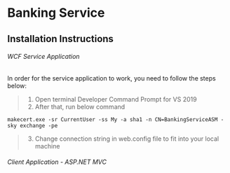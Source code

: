 # Banking Service
## Installation Instructions
###### WCF Service Application
In order for the service application to work, you need to follow the steps below:
> 1. Open terminal Developer Command Prompt for VS 2019
> 2. After that, run below command 
```
makecert.exe -sr CurrentUser -ss My -a sha1 -n CN=BankingServiceASM -sky exchange -pe
```
> 3. Change connection string in web.config file to fit into your local machine
###### Client Application - ASP.NET MVC
